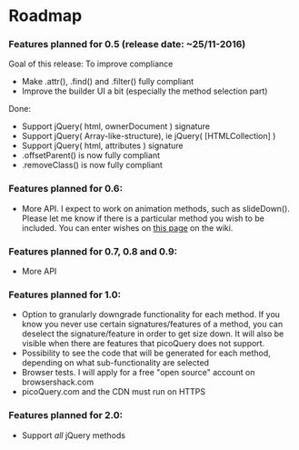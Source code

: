 # Roadmap

### Features planned for 0.5 (release date: ~25/11-2016)
Goal of this release: To improve compliance
- Make .attr(), .find() and .filter() fully compliant
- Improve the builder UI a bit (especially the method selection part)

Done:
- Support jQuery( html, ownerDocument ) signature
- Support jQuery( Array-like-structure), ie jQuery( [HTMLCollection] ) 
- Support jQuery( html, attributes ) signature
- .offsetParent() is now fully compliant
- .removeClass() is now fully compliant

### Features planned for 0.6:
- More API. I expect to work on animation methods, such as slideDown(). Please let me know if there is a particular method you wish to be included. You can enter wishes on [this page](https://github.com/rosell-dk/picoQuery/wiki/Wishlist) on the wiki.

### Features planned for 0.7, 0.8 and 0.9:
- More API

### Features planned for 1.0:
- Option to granularly downgrade functionality for each method. If you know you never use certain signatures/features of a method, you can deselect the signature/feature in order to get size down. It will also be visible when there are features that picoQuery does not support.
- Possibility to see the code that will be generated for each method, depending on what sub-functionality are selected
- Browser tests. I will apply for a free "open source" account on browsershack.com
- picoQuery.com and the CDN must run on HTTPS


### Features planned for 2.0:
- Support *all* jQuery methods

